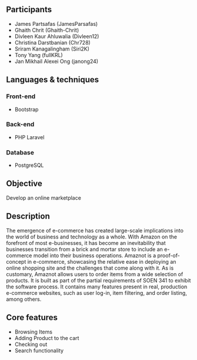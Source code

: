 ## Participants
* James Partsafas (JamesParsafas)
* Ghaith Chrit (Ghaith-Chrit)
* Divleen Kaur Ahluwalia (Divleen12)
* Christina Darstbanian (Chr728)
* Sriram Kanagalingham (Siri2K)
* Tony Yang (fullKRL)
* Jan Mikhail Alexei Ong (janong24)

## Languages & techniques
### Front-end
* Bootstrap
### Back-end
* PHP Laravel
### Database
* PostgreSQL

## Objective
Develop an online marketplace 

## Description
The emergence of e-commerce has created large-scale implications into the world of business and technology as a whole. With Amazon on the forefront of most e-businesses, it has become an inevitability that businesses transition from a brick and mortar store to include an e-commerce model into their business operations. Amaznot is a proof-of-concept in e-commerce, showcasing the relative ease in deploying an online shopping site and the challenges that come along with it. As is customary, Amaznot allows users to order items from a wide selection of products. It is built as part of the partial requirements of SOEN 341 to exhibit the software process. It contains many features present in real, production e-commerce websites, such as user log-in, item filtering, and order listing, among others.

## Core features
* Browsing Items
* Adding Product to the cart
* Checking out
* Search functionality
